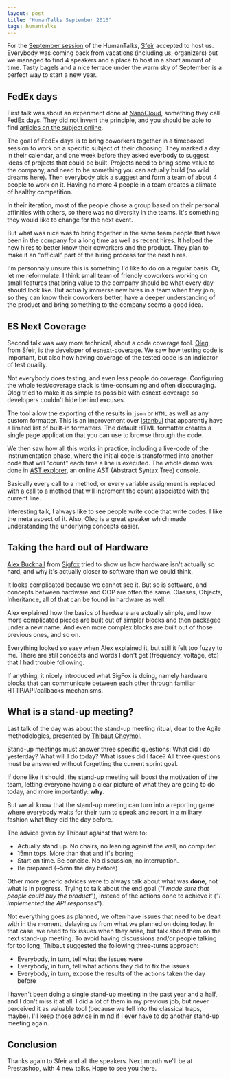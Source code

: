 ```yaml
--- 
layout: post 
title: "HumanTalks September 2016" 
tags: humantalks
---
```


For the [September session][1] of the HumanTalks, [Sfeir][2] accepted to host
us.  Everybody was coming back from vacations (including us, organizers) but we
managed to find 4 speakers and a place to host in a short amount of time. Tasty
bagels and a nice terrace under the warm sky of September is a perfect way to
start a new year.

## FedEx days

First talk was about an experiment done at [NanoCloud][3], something they call
FedEx days. They did not invent the principle, and you should be able to find
[articles on the subject online][4].

The goal of FedEx days is to bring coworkers together in a timeboxed
session to work on a specific subject of their choosing. They marked a day in
their calendar, and one week before they asked everbody to suggest ideas of
projects that could be built. Projects need to bring some value to the company,
and need to be something you can actually build (no wild dreams here). Then
everybody pick a suggest and form a team of about 4 people to work on it. Having
no more 4 people in a team creates a climate of healthy competition.

In their iteration, most of the people chose a group based on their personal
affinities with others, so there was no diversity in the teams. It's
something they would like to change for the next event.

But what was nice was to bring together in the same team people that have been
in the company for a long time as well as recent hires. It helped the new hires
to better know their coworkers and the product. They plan to make it an
"official" part of the hiring process for the next hires.

I'm personnaly unsure this is something I'd like to do on a regular basis. Or,
let me reformulate. I think small team of friendly coworkers working on small
features that bring value to the company should be what every day should look
like. But actually immerse new hires in a team when they join, so they can know
their coworkers better, have a deeper understanding of the product and bring
something to the company seems a good idea.

## ES Next Coverage

Second talk was way more technical, about a code coverage tool. [Oleg][5], from
Sfeir, is the developer of [esnext-coverage][6]. We saw how testing code is
important, but also how having coverage of the tested code is an indicator of
test quality.

Not everybody does testing, and even less people do coverage. Configuring the
whole test/coverage stack is time-consuming and often discouraging. Oleg
tried to make it as simple as possible with esnext-coverage so developers
couldn't hide behind excuses.

The tool allow the exporting of the results in `json` or `HTML` as well as any
custom formatter. This is an improvement over [Istanbul][7] that apparently have
a limited list of built-in formatters. The default HTML formatter creates
a single page application that you can use to browse through the code.

We then saw how all this works in practice, including a live-code of the
instrumentation phase, where the initial code is transformed into another code
that will "count" each time a line is executed. The whole demo was done in [AST
explorer][8], an online AST (Abstract Syntax Tree) console.

Basically every call to a method, or every variable assignment is replaced
with a call to a method that will increment the count associated with the
current line.

Interesting talk, I always like to see people write code that write codes.
I like the meta aspect of it. Also, Oleg is a great speaker which made
understanding the underlying concepts easier.

## Taking the hard out of Hardware

[Alex Bucknall][9] from [Sigfox][10] tried to show us how
hardware isn't actually so hard, and why it's actually closer to software than
we could think.

It looks complicated because we cannot see it. But so is software, and concepts
between hardware and OOP are often the same. Classes, Objects, Inheritance, all
of that can be found in hardware as well.

Alex explained how the basics of hardware are actually simple, and how
more complicated pieces are built out of simpler blocks and then packaged
under a new name. And even more complex blocks are built out of those previous
ones, and so on.

Everything looked so easy when Alex explained it, but still it felt too fuzzy
to me. There are still concepts and words I don't get (frequency,
voltage, etc) that I had trouble following.

If anything, it nicely introduced what SigFox is doing, namely
hardware blocks that can communicate between each other through familiar
HTTP/API/callbacks mechanisms.

## What is a stand-up meeting?

Last talk of the day was about the stand-up meeting ritual, dear to the Agile
methodologies, presented by [Thibaut Cheymol][11].

Stand-up meetings must answer three specific questions: What did I do yesterday?
What will I do today? What issues did I face? All three questions must be
answered without forgetting the current sprint goal.

If done like it should, the stand-up meeting will boost the motivation of the
team, letting everyone having a clear picture of what they are going to do
today, and more importantly: __why__.

But we all know that the stand-up meeting can turn into a reporting game
where everybody waits for their turn to speak and report in a military
fashion what they did the day before.

The advice given by Thibaut against that were to:

- Actually stand up. No chairs, no leaning against the wall, no computer.
- 15mn tops. More than that and it's boring
- Start on time. Be concise. No discussion, no interruption.
- Be prepared (~5mn the day before)

Other more generic advices were to always talk about what was __done__, not what
is in progress. Trying to talk about the end goal ("_I made sure that people
could buy the product_"), instead of the actions done to achieve it ("_I
implemented the API responses_").

Not everything goes as planned, we often have issues that need to be
dealt with in the moment, delaying us from what we planned on doing today. In
that case, we need to fix issues when they arise, but talk about them on the
next stand-up meeting. To avoid having discussions and/or people talking
for too long, Thibaut suggested the following three-turns approach:

- Everybody, in turn, tell what the issues were
- Everybody, in turn, tell what actions they did to fix the issues
- Everybody, in turn, expose the results of the actions taken the day before

I haven't been doing a single stand-up meeting in the past year and a half, and
I don't miss it at all. I did a lot of them in my previous job, but never
perceived it as valuable tool (because we fell into the classical traps, maybe).
I'll keep those advice in mind if I ever have to do another stand-up meeting
again.

## Conclusion

Thanks again to Sfeir and all the speakers. Next month we'll be at Prestashop,
with 4 new talks. Hope to see you there.

[1]: https://www.meetup.com/fr-FR/HumanTalks-Paris/events/233912259/
[2]: https://www.sfeir.com/
[3]: https://www.nanocloud.com/
[4]: https://www.scrum.org/Portals/0/Documents/Community%20Work/Scrum.org-Whitepaper_FedEx%20Day%20-%20Lighting%20Corporate%20Passion.pdf
[5]: https://twitter.com/olegskl
[6]: https://github.com/esnext-coverage/esnext-coverage
[7]: https://github.com/gotwarlost/istanbul
[8]: https://astexplorer.net/
[9]: https://twitter.com/AlexRBucknall
[10]: https://www.sigfox.com/
[11]: https://twitter.com/thibaut_cheymol
